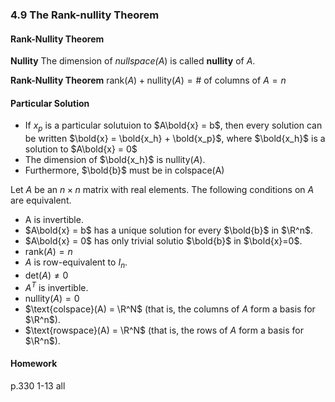 ### 4.9 The Rank-nullity Theorem

#### Rank-Nullity Theorem

**Nullity**
The dimension of _nullspace(A_) is called **nullity** of $A$.

**Rank-Nullity Theorem**
$\text{rank}(A) + \text{nullity}(A) = \# \text{ of } \text{columns of } A = n$

#### Particular Solution
+ If $x_p$ is a particular solutuion to $A\bold{x} = b$, then every solution can be written $\bold{x} = \bold{x_h} + \bold{x_p}$, where $\bold{x_h}$ is a solution to $A\bold{x} = 0$
+ The dimension of $\bold{x_h}$ is $\text{nullity}(A)$.
+ Furthermore, $\bold{b}$ must be in colspace(A)

Let $A$ be an $n\times n$ matrix with real elements. The following conditions on $A$ are equivalent.
+ A is invertible.
+ $A\bold{x} = b$ has a unique solution for every $\bold{b}$ in $\R^n$.
+ $A\bold{x} = 0$ has only trivial solutio $\bold{b}$ in $\bold{x}=0$.
+ $\text{rank}(A) = n$
+ $A$ is row-equivalent to $I_n$.
+ $\text{det}(A) \neq 0$
+ $A^T$ is invertible.
+ $\text{nullity}(A) = 0$
+ $\text{colspace}(A) = \R^N$ (that is, the columns of $A$ form a basis for $\R^n$).
+ $\text{rowspace}(A) = \R^N$ (that is, the rows of $A$ form a basis for $\R^n$).


#### Homework
p.330 1-13 all
